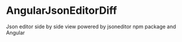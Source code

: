 # AngularJsonEditorDiff
Json editor side by side view powered by jsoneditor npm package and Angular
